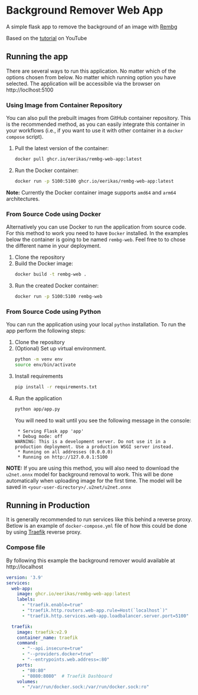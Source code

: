 # Background Remover Web App

A simple flask app to remove the background of an image with [Rembg](https://github.com/danielgatis/rembg)

Based on the [tutorial](https://youtu.be/cw34KMPSt4k) on YouTube

## Running the app
There are several ways to run this application. No matter which of the options chosen from below. No matter which running option you have selected. The application will be accessibile via the browser on http://loclhost:5100

### Using Image from Container Repository
You can also pull the prebuilt images from GitHub container repository. This is the recommended method, as you can easily integrate this container in your workflows (i.e., if you want to use it with other container in a `docker compose` script).
1. Pull the latest version of the container:
    ```bash
    docker pull ghcr.io/eerikas/rembg-web-app:latest
    ```
2. Run the Docker container:
    ```bash
    docker run -p 5100:5100 ghcr.io/eerikas/rembg-web-app:latest
    ```
**Note:** Currently the Docker container image supports `amd64` and `arm64` architectures.

### From Source Code using Docker
Alternatively you can use Docker to run the application from source code. For this method to work you need to have `Docker` installed.
In the examples below the container is going to be named `rembg-web`. Feel free to to chose the different name in your deployment.
1. Clone the repository
2. Build the Docker image:
    ```bash
    docker build -t rembg-web .
    ```
3. Run the created Docker container:
    ```bash
    docker run -p 5100:5100 rembg-web
    ```
### From Source Code using Python
You can run the application using your local `python` installation. To run the app perform the following steps:
1. Clone the repository
2. (Optional) Set up virtual environment.
    ```bash
    python -m venv env
    source env/bin/activate
    ```
3. Install requirements
    ```bash
    pip install -r requirements.txt
    ```
4. Run the application
    ```bash 
    python app/app.py
    ```
    You will need to wait until you see the following message in the console:
    ```
     * Serving Flask app 'app'
     * Debug mode: off
    WARNING: This is a development server. Do not use it in a production deployment. Use a production WSGI server instead.
     * Running on all addresses (0.0.0.0)
     * Running on http://127.0.0.1:5100
    ```
**NOTE:** If you are using this method, you will also need to download the `u2net.onnx` model for background removal to work. This will be done automatically when uploading image for the first time. The model will be saved in `<your-user-directory>/.u2net/u2net.onnx`

## Running in Production
It is generally recommended to run services like this behind a reverse proxy. Betlow is an example of `docker-compose.yml` file of how this could be done by using [Traefik](https://traefik.io/traefik/) reverse proxy.

### Compose file
By following this example the background remover would available at http://localhost 
```yaml
version: '3.9'
services:
  web-app:
    image: ghcr.io/eerikas/rembg-web-app:latest
    labels:
      - "traefik.enable=true"
      - "traefik.http.routers.web-app.rule=Host(`localhost`)"
      - "traefik.http.services.web-app.loadbalancer.server.port=5100"

  traefik:
    image: traefik:v2.9
    container_name: traefik
    command:
      - "--api.insecure=true"
      - "--providers.docker=true"
      - "--entrypoints.web.address=:80"
    ports:
      - "80:80"
      - "8080:8080"  # Traefik Dashboard
    volumes:
      - "/var/run/docker.sock:/var/run/docker.sock:ro"
```
